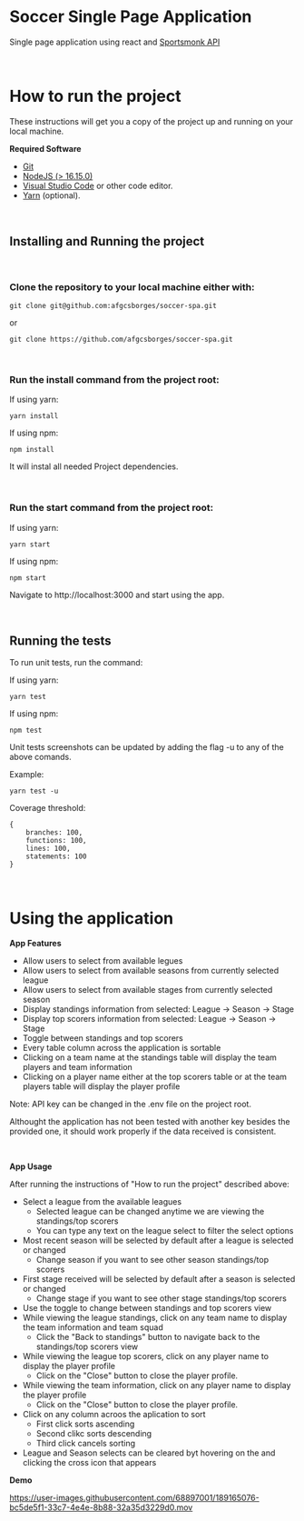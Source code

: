 # Soccer Single Page Application

Single page application using react and [Sportsmonk API](https://www.sportmonks.com//)

<br/>

# How to run the project

These instructions will get you a copy of the project up and running on your local machine.

**Required Software**

-   [Git](https://git-scm.com/)
-   [NodeJS (> 16.15.0)](https://nodejs.org/en/download/current/)
-   [Visual Studio Code](https://code.visualstudio.com/) or other code editor.
-   [Yarn](https://https://yarnpkg.com//) (optional).

<br/>

## Installing and Running the project

<br/>

### Clone the repository to your local machine either with:

```
git clone git@github.com:afgcsborges/soccer-spa.git
```

or

```
git clone https://github.com/afgcsborges/soccer-spa.git
```

<br/>

### Run the install command from the project root:

If using yarn:

```
yarn install
```
If using npm:

```
npm install
```

It will instal all needed Project dependencies.

<br/>

### Run the start command from the project root:

If using yarn:

```
yarn start
```
If using npm:

```
npm start
```

Navigate to http://localhost:3000 and start using the app.

<br/>

## Running the tests

To run unit tests, run the command:

If using yarn:

```
yarn test
```
If using npm:

```
npm test
```

Unit tests screenshots can be updated by adding the flag -u to any of the above comands.

Example:
```
yarn test -u
```

Coverage threshold:
```
{
    branches: 100,
    functions: 100,
    lines: 100,
    statements: 100
}
```


<br>

# Using the application

**App Features**

-   Allow users to select from available legues
-   Allow users to select from available seasons from currently selected league
-   Allow users to select from available stages from currently selected season
-   Display standings information from selected: League -> Season -> Stage
-   Display top scorers information from selected: League -> Season -> Stage
-   Toggle between standings and top scorers
-   Every table column across the application is sortable
-   Clicking on a team name at the standings table will display the team players and team information
-   Clicking on a player name either at the top scorers table or at the team players table will display the player profile

Note: API key can be changed in the .env file on the project root.

Althought the application has not been tested with another key besides the provided one, it should work properly if the data received is consistent.

<br>

**App Usage**

After running the instructions of "How to run the project" described above:
-   Select a league from the available leagues
    - Selected league can be changed anytime we are viewing the standings/top scorers
    - You can type any text on the league select to filter the select options
-   Most recent season will be selected by default after a league is selected or changed
    - Change season if you want to see other season standings/top scorers 
-   First stage received will be selected by default after a season is selected or changed
    - Change stage if you want to see other stage standings/top scorers
-   Use the toggle to change between standings and top scorers view
-   While viewing the league standings, click on any team name to display the team information and team squad
    - Click the "Back to standings" button to navigate back to the standings/top scorers view
-   While viewing the league top scorers, click on any player name to display the player profile
    - Click on the "Close" button to close the player profile.
-   While viewing the team information, click on any player name to display the player profile
    - Click on the "Close" button to close the player profile.
-   Click on any column acroos the aplication to sort
    - First click sorts ascending
    - Second clikc sorts descending
    - Third click cancels sorting
-   League and Season selects can be cleared byt hovering on the and clicking the cross icon that appears


**Demo**

https://user-images.githubusercontent.com/68897001/189165076-bc5de5f1-33c7-4e4e-8b88-32a35d3229d0.mov


